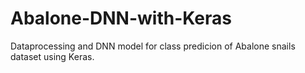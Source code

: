 # Abalone-DNN-with-Keras
Dataprocessing and DNN model for class predicion of Abalone snails dataset using Keras.
